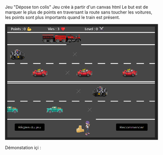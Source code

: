 Jeu "Dépose ton colis"
Jeu crée à partir d'un canvas html
Le but est de marquer le plus de points en traversant la route sans toucher les voitures, les points sont plus importants quand le train est présent.


<img src="/img/jeuTrainDeposeTonColis.png" alt="La page d'exemple du tp"/>

Démonstation içi : 

